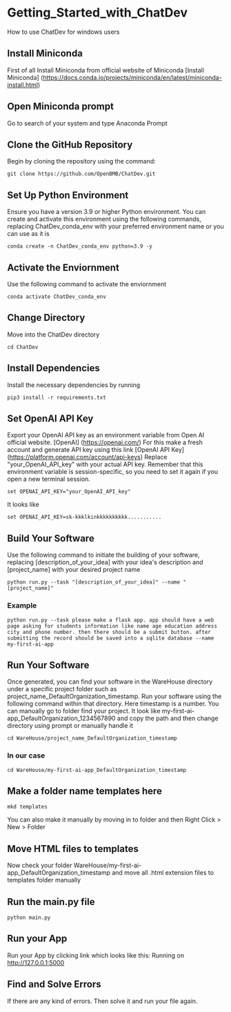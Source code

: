 # Getting_Started_with_ChatDev
How to use ChatDev for windows users

## Install Miniconda
First of all Install Miniconda from official website of Miniconda [Install Miniconda] (https://docs.conda.io/projects/miniconda/en/latest/miniconda-install.html)

## Open Miniconda prompt
Go to search of your system and type Anaconda Prompt

## Clone the GitHub Repository
Begin by cloning the repository using the command:

```
git clone https://github.com/OpenBMB/ChatDev.git
```
## Set Up Python Environment
Ensure you have a version 3.9 or higher Python environment. You can create and activate this environment using the following commands, replacing ChatDev_conda_env with your preferred environment name or you can use as it is

```
conda create -n ChatDev_conda_env python=3.9 -y
```

## Activate the Enviornment
Use the following command to activate the enviornment

```
conda activate ChatDev_conda_env
```

## Change Directory
Move into the ChatDev directory

```
cd ChatDev
```

## Install Dependencies
Install the necessary dependencies by running

```
pip3 install -r requirements.txt
```

## Set OpenAI API Key
Export your OpenAI API key as an environment variable from Open AI official website. [OpenAI] (https://openai.com/) For this make a fresh account and generate API key using this link [OpenAI API Key] (https://platform.openai.com/account/api-keys)
Replace "your_OpenAI_API_key" with your actual API key. Remember that this environment variable is session-specific, so you need to set it again if you open a new terminal session.

```
set OPENAI_API_KEY="your_OpenAI_API_key"
```

It looks like
```
set OPENAI_API_KEY=sk-kkklkinkkkkkkkkkk...........
```

## Build Your Software
Use the following command to initiate the building of your software, replacing [description_of_your_idea] with your idea's description and [project_name] with your desired project name

```
python run.py --task "[description_of_your_idea]" --name "[project_name]"
```
### Example
```
python run.py --task please make a flask app. app should have a web page asking for students information like name age education address city and phone number. then there should be a submit button. after submitting the record should be saved into a sqlite database --name my-first-ai-app
```

## Run Your Software
Once generated, you can find your software in the WareHouse directory under a specific project folder such as project_name_DefaultOrganization_timestamp. Run your software using the following command within that directory. Here timestamp is a number. You can manually go to folder find your project. It look like my-first-ai-app_DefaultOrganization_1234567890 and copy the path and then change directory using prompt or manually handle it

```
cd WareHouse/project_name_DefaultOrganization_timestamp
```

### In our case

```
cd WareHouse/my-first-ai-app_DefaultOrganization_timestamp
```

## Make a folder name templates here

```
mkd templates
```

You can also make it manually by moving in to folder and then Right Click > New > Folder

## Move HTML files to templates
Now check your folder WareHouse/my-first-ai-app_DefaultOrganization_timestamp and move all .html extension files to templates folder manually

## Run the main.py file

```
python main.py
```
## Run your App
Run your App by clicking link which looks like this: Running on http://127.0.0.1:5000

## Find and Solve Errors
If there are any kind of errors. Then solve it and run your file again.
